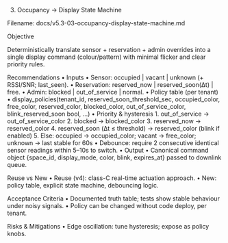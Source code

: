 3) Occupancy → Display State Machine

Filename: docs/v5.3-03-occupancy-display-state-machine.md

Objective

Deterministically translate sensor + reservation + admin overrides into a single display command (colour/pattern) with minimal flicker and clear priority rules.

Recommendations
	•	Inputs
	•	Sensor: occupied | vacant | unknown (+ RSSI/SNR; last_seen).
	•	Reservation: reserved_now | reserved_soon(Δt) | free.
	•	Admin: blocked | out_of_service | normal.
	•	Policy table (per tenant)
	•	display_policies(tenant_id, reserved_soon_threshold_sec, occupied_color, free_color, reserved_color, blocked_color, out_of_service_color, blink_reserved_soon bool, ...)
	•	Priority & hysteresis
	1.	out_of_service → out_of_service_color
	2.	blocked → blocked_color
	3.	reserved_now → reserved_color
	4.	reserved_soon (Δt ≤ threshold) → reserved_color (blink if enabled)
	5.	Else: occupied → occupied_color; vacant → free_color; unknown → last stable for 60s
	•	Debounce: require 2 consecutive identical sensor readings within 5–10s to switch.
	•	Output
	•	Canonical command object {space_id, display_mode, color, blink, expires_at} passed to downlink queue.

Reuse vs New
	•	Reuse (v4): class-C real-time actuation approach.
	•	New: policy table, explicit state machine, debouncing logic.

Acceptance Criteria
	•	Documented truth table; tests show stable behaviour under noisy signals.
	•	Policy can be changed without code deploy, per tenant.

Risks & Mitigations
	•	Edge oscillation: tune hysteresis; expose as policy knobs.

